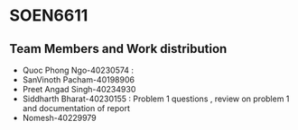 # SOEN6611
## Team Members and Work distribution
* Quoc Phong Ngo-40230574 :
* SanVinoth Pacham-40198906  
* Preet Angad Singh-40234930
* Siddharth Bharat-40230155   : Problem 1 questions , review on problem 1 and documentation of report
* Nomesh-40229979

